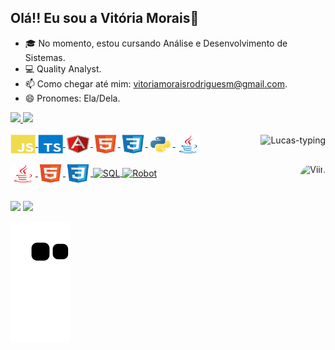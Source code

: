 ## Olá!! Eu sou a Vitória Morais👋

- 🎓 No momento, estou cursando Análise e Desenvolvimento de Sistemas.
- 💻 Quality Analyst.
- 📫 Como chegar até mim: vitoriamoraisrodriguesm@gmail.com.
- 😄 Pronomes: Ela/Dela.

 <div>
  <a href="https://github.com/Luscaswolf">
  <img height="180em" src="https://github-readme-stats.vercel.app/api?username=Luscaswolf&show_icons=true&theme=dark&include_all_commits=true&count_private=true"/>
  <img height="180em" src="https://github-readme-stats.vercel.app/api/top-langs/?username=Luscaswolf&layout=compact&langs_count=7&theme=dark"/>
</div>
<div style="display: inline_block"><br>
  <img align="center" alt="Lucas-Js" height="30" width="40" src="https://raw.githubusercontent.com/devicons/devicon/master/icons/javascript/javascript-plain.svg">
  <img align="center" alt="Lucas-Ts" height="30" width="40" src="https://raw.githubusercontent.com/devicons/devicon/master/icons/typescript/typescript-plain.svg">
  <img align="center" alt="Lucas-angular" height="30" width="40" src="https://raw.githubusercontent.com/devicons/devicon/master/icons/angularjs/angularjs-original.svg">
  <img align="center" alt="Lucas-HTML" height="30" width="40" src="https://raw.githubusercontent.com/devicons/devicon/master/icons/html5/html5-original.svg">
  <img align="center" alt="Lucas-CSS" height="30" width="40" src="https://raw.githubusercontent.com/devicons/devicon/master/icons/css3/css3-original.svg">
  <img align="center" alt="Lucas-Python" height="30" width="40" src="https://raw.githubusercontent.com/devicons/devicon/master/icons/python/python-original.svg">
  <img align="center" alt="Lucas-java" height="30" width="40" src="https://raw.githubusercontent.com/devicons/devicon/master/icons/java/java-original.svg">
  <img align="right" alt="Lucas-typing" src="https://cdn.discordapp.com/attachments/814254515116703764/871841912426991666/ezgif.com-gif-maker_8.gif">
</div>
  
  <div style="display: inline_block"><br>
  <img align="center" alt="Java" height="30" width="40" src="https://raw.githubusercontent.com/devicons/devicon/master/icons/java/java-plain.svg">
  <img align="center" alt="HTML" height="30" width="40" src="https://raw.githubusercontent.com/devicons/devicon/master/icons/html5/html5-original.svg">
  <img align="center" alt="CSS" height="30" width="40" src="https://raw.githubusercontent.com/devicons/devicon/master/icons/css3/css3-original.svg">
  <img align="center" alt="SQL" height="30" width="35" src="https://benjaminrichir.fr/img/skills/language/sql.png">
  <img align="center" alt="Robot" height="35" width="35" src="https://avatars2.githubusercontent.com/u/574284?s=200&v=4">
  <img align="right" alt="Viih" height="150" style="border-radius:50px;" src="https://i.pinimg.com/originals/ab/42/85/ab428556d9a538a72723886b6fa0a23d.jpg">
   
</div>
  
  ##
  
  <div>
  <a href="https://instagram.com/viihmor4is" target="_blank"><img src="https://img.shields.io/badge/-Instagram-%23E4405F?style=for-the-badge&logo=instagram&logoColor=white" target="_blank"></a>
  <a href="https://www.linkedin.com/in/vit%C3%B3ria-morais-rodrigues-moreira-11a468234/" target="_blank"><img src="https://img.shields.io/badge/-LinkedIn-%230077B5?style=for-the-badge&logo=linkedin&logoColor=white" target="_blank"></a> 
  </div>
  
  ![Snake animation](https://github.com/VitoriaMoraisRM/VitoriaMoraisRM/blob/output/github-contribution-grid-snake.svg)

